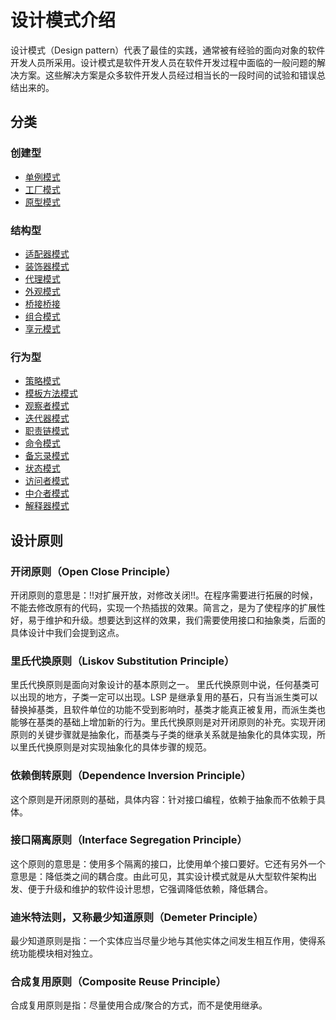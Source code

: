 # 设计模式介绍

设计模式（Design pattern）代表了最佳的实践，通常被有经验的面向对象的软件开发人员所采用。设计模式是软件开发人员在软件开发过程中面临的一般问题的解决方案。这些解决方案是众多软件开发人员经过相当长的一段时间的试验和错误总结出来的。

## 分类

### 创建型

- [单例模式](.../单例模式)
- [工厂模式](../工厂模式)
- [原型模式]()

### 结构型

- [适配器模式](../适配器模式)
- [装饰器模式](../装饰器模式)
- [代理模式](../代理模式)
- [外观模式](../外观模式)
- [桥接桥接](../桥接模式)
- [组合模式](../组合模式)
- [享元模式](../享元模式)

### 行为型

- [策略模式](../策略模式)
- [模板方法模式](../模板方法模式)
- [观察者模式](../观察者模式)
- [迭代器模式](../迭代器模式)
- [职责链模式](../职责链模式)
- [命令模式](../命令模式)
- [备忘录模式](../备忘录模式)
- [状态模式](../状态模式)
- [访问者模式](../访问者模式)
- [中介者模式](../中介者模式)
- [解释器模式](../解释器模式)

## 设计原则

### 开闭原则（Open Close Principle）

开闭原则的意思是：!!对扩展开放，对修改关闭!!。在程序需要进行拓展的时候，不能去修改原有的代码，实现一个热插拔的效果。简言之，是为了使程序的扩展性好，易于维护和升级。想要达到这样的效果，我们需要使用接口和抽象类，后面的具体设计中我们会提到这点。

### 里氏代换原则（Liskov Substitution Principle）

里氏代换原则是面向对象设计的基本原则之一。 里氏代换原则中说，任何基类可以出现的地方，子类一定可以出现。LSP 是继承复用的基石，只有当派生类可以替换掉基类，且软件单位的功能不受到影响时，基类才能真正被复用，而派生类也能够在基类的基础上增加新的行为。里氏代换原则是对开闭原则的补充。实现开闭原则的关键步骤就是抽象化，而基类与子类的继承关系就是抽象化的具体实现，所以里氏代换原则是对实现抽象化的具体步骤的规范。

### 依赖倒转原则（Dependence Inversion Principle）

这个原则是开闭原则的基础，具体内容：针对接口编程，依赖于抽象而不依赖于具体。

### 接口隔离原则（Interface Segregation Principle）

这个原则的意思是：使用多个隔离的接口，比使用单个接口要好。它还有另外一个意思是：降低类之间的耦合度。由此可见，其实设计模式就是从大型软件架构出发、便于升级和维护的软件设计思想，它强调降低依赖，降低耦合。

### 迪米特法则，又称最少知道原则（Demeter Principle）

最少知道原则是指：一个实体应当尽量少地与其他实体之间发生相互作用，使得系统功能模块相对独立。

### 合成复用原则（Composite Reuse Principle）

合成复用原则是指：尽量使用合成/聚合的方式，而不是使用继承。

